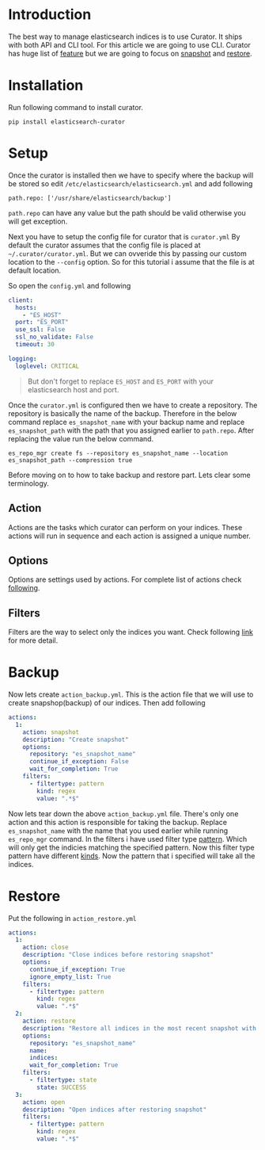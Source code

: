 # Introduction
The best way to manage elasticsearch indices is to use Curator. It ships with both API and CLI tool. For this article we are going to use CLI. Curator has huge list of [feature](https://www.elastic.co/guide/en/elasticsearch/client/curator/current/about-features.html) but we are going to focus on [snapshot](https://www.elastic.co/guide/en/elasticsearch/client/curator/current/snapshot.html) and [restore](https://www.elastic.co/guide/en/elasticsearch/client/curator/current/restore.html).

# Installation
Run following command to install curator.

```
pip install elasticsearch-curator
```

# Setup
Once the curator is installed then we have to specify where the backup will be stored so edit `/etc/elasticsearch/elasticsearch.yml` and add following

```
path.repo: ['/usr/share/elasticsearch/backup']
```

`path.repo` can have any value but the path should be valid otherwise you will get exception.

Next you have to setup the config file for curator that is `curator.yml` By default the curator assumes that the config file is placed at `~/.curator/curator.yml`. But we can ovveride this by passing our custom location to the `--config` option. So for this tutorial i assume that the file is at default location.

So open the `config.yml` and following

```yml
client:
  hosts:
    - "ES_HOST"
  port: "ES_PORT"
  use_ssl: False
  ssl_no_validate: False
  timeout: 30

logging:
  loglevel: CRITICAL
```

> But don't forget to replace `ES_HOST` and `ES_PORT` with your elasticsearch host and port.


Once the `curator.yml` is configured then we have to create a repository. The repository is basically the name of the backup. Therefore in the below command replace `es_snapshot_name` with your backup name and replace `es_snapshot_path` with the path that you assigned earlier to `path.repo`. After replacing the value run the below command.

```
es_repo_mgr create fs --repository es_snapshot_name --location es_snapshot_path --compression true
```

Before moving on to how to take backup and restore part. Lets clear some terminology.

## Action
Actions are the tasks which curator can perform on your indices. These actions will run in sequence and each action is assigned a unique number.

## Options
Options are settings used by actions. For complete list of actions check [following](https://www.elastic.co/guide/en/elasticsearch/client/curator/current/options.html).

## Filters
Filters are the way to select only the indices you want. Check following [link](https://www.elastic.co/guide/en/elasticsearch/client/curator/current/filters.html) for more detail.

# Backup
Now lets create `action_backup.yml`. This is the action file that we will use to create snapshop(backup) of our indices. Then add following

```yml
actions:
  1:
    action: snapshot
    description: "Create snapshot"
    options:
      repository: "es_snapshot_name"
      continue_if_exception: False
      wait_for_completion: True
    filters:
      - filtertype: pattern
        kind: regex
        value: ".*$"
```

Now lets tear down the above `action_backup.yml` file. There's only one action and this action is responsible for taking the backup. Replace `es_snapshot_name` with the name that you used earlier while running `es_repo_mgr` command. In the filters i have used filter type [pattern](https://www.elastic.co/guide/en/elasticsearch/client/curator/current/filtertype_pattern.html). Which will only get the indicies matching the specified pattern. Now this filter type pattern have different [kinds](https://www.elastic.co/guide/en/elasticsearch/client/curator/current/fe_kind.html). Now the pattern that i specified will take all the indices.

# Restore
Put the following in `action_restore.yml`

```yml
actions:
  1:
    action: close
    description: "Close indices before restoring snapshot"
    options:
      continue_if_exception: True
      ignore_empty_list: True
    filters:
      - filtertype: pattern
        kind: regex
        value: ".*$"
  2:
    action: restore
    description: "Restore all indices in the most recent snapshot with state SUCCESS"
    options:
      repository: "es_snapshot_name"
      name:
      indices:
      wait_for_completion: True
    filters:
      - filtertype: state
        state: SUCCESS
  3:
    action: open
    description: "Open indices after restoring snapshot"
    filters:
      - filtertype: pattern
        kind: regex
        value: ".*$"
```
